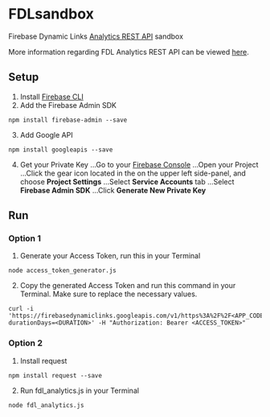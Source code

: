 # FDLsandbox
Firebase Dynamic Links [Analytics REST API](https://firebase.google.com/docs/dynamic-links/analytics#rest_api) sandbox

More information regarding FDL Analytics REST API can be viewed [here](https://firebase.google.com/docs/reference/dynamic-links/analytics).

## Setup
1. Install [Firebase CLI](https://firebase.google.com/docs/cli/)
2. Add the Firebase Admin SDK
```
npm install firebase-admin --save
```
3. Add Google API
```
npm install googleapis --save
```
4. Get your Private Key
...Go to your [Firebase Console](https://console.firebase.google.com/)
...Open your Project
...Click the gear icon located in the on the upper left side-panel, and choose **Project Settings**
...Select **Service Accounts** tab
...Select **Firebase Admin SDK**
...Click **Generate New Private Key**

## Run

### Option 1
1. Generate your Access Token, run this in your Terminal
```
node access_token_generator.js
```
2. Copy the generated Access Token and run this command in your Terminal. Make sure to replace the necessary values.
```
curl -i 'https://firebasedynamiclinks.googleapis.com/v1/https%3A%2F%2F<APP_CODE>.app.goo.gl%2F<SUFFIX>/linkStats?durationDays=<DURATION>' -H "Authorization: Bearer <ACCESS_TOKEN>"
```

### Option 2
1. Install request
```
npm install request --save
```
2. Run fdl_analytics.js in your Terminal
```
node fdl_analytics.js
```
